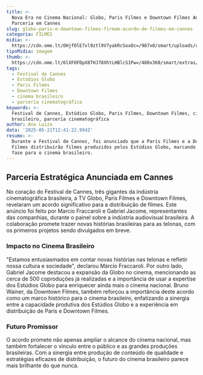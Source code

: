```yaml
---
title: >-
  Nova Era no Cinema Nacional: Globo, Paris Filmes e Downtown Filmes Anunciam
  Parceria em Cannes
slug: globo-paris-e-downtown-filmes-firmam-acordo-de-filmes-em-cannes
categoria: FILMES
midia: >-
  https://cdn.ome.lt/OHjfOlE7vl9ztl9V7yakRcSoxOc=/987x0/smart/uploads/conteudo/fotos/Design_sem_nome8.png
tipoMidia: imagem
thumb: >-
  https://cdn.ome.lt/6lXFOFDpX8THJ78XhtLHBlcS1Pw=/480x360/smart/extras/conteudos/Design_sem_nome8.png
tags:
  - Festival de Cannes
  - Estúdios Globo
  - Paris Filmes
  - Downtown Filmes
  - cinema brasileiro
  - parceria cinematográfica
keywords: >-
  Festival de Cannes, Estúdios Globo, Paris Filmes, Downtown Filmes, cinema
  brasileiro, parceria cinematográfica
author: Ana Luiza
data: '2025-05-21T12:41:22.994Z'
resumo: >-
  Durante o Festival de Cannes, foi anunciado que a Paris Filmes e a Downtown
  Filmes distribuirão filmes produzidos pelos Estúdios Globo, marcando uma nova
  fase para o cinema brasileiro.
---
```


## Parceria Estratégica Anunciada em Cannes

No coração do Festival de Cannes, três gigantes da indústria cinematográfica brasileira, a TV Globo, Paris Filmes e Downtown Filmes, revelaram um acordo significativo para a distribuição de filmes. Este anúncio foi feito por Marcio Fraccaroli e Gabriel Jacome, representantes das companhias, durante o painel sobre a indústria audiovisual brasileira. A colaboração promete trazer novas histórias brasileiras para as telonas, com os primeiros projetos sendo divulgados em breve.

### Impacto no Cinema Brasileiro

"Estamos entusiasmados em contar novas histórias nas telonas e refletir nossa cultura e sociedade", declarou Márcio Fraccaroli. Por outro lado, Gabriel Jacome destacou a expansão da Globo no cinema, mencionando as cerca de 500 coproduções já realizadas e a importância de usar a expertise dos Estúdios Globo para enriquecer ainda mais o cinema nacional. Bruno Wainer, da Downtown Filmes, também reforçou a importância deste acordo como um marco histórico para o cinema brasileiro, enfatizando a sinergia entre a capacidade produtiva dos Estúdios Globo e a experiência em distribuição de Paris e Downtown Filmes.

### Futuro Promissor

O acordo promete não apenas ampliar o alcance do cinema nacional, mas também fortalecer o vínculo entre o público e as grandes produções brasileiras. Com a sinergia entre produção de conteúdo de qualidade e estratégias eficazes de distribuição, o futuro do cinema brasileiro parece mais brilhante do que nunca.
